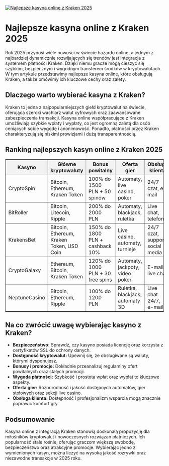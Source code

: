 [![Najlepsze kasyna online z Kraken 2025](https://123-caf.pages.dev/gitsignup.png)](https://vrmoo.ru/Bt82HjjY)

<h1>Najlepsze kasyna online z Kraken 2025</h1> <p>Rok 2025 przynosi wiele nowości w świecie hazardu online, a jednym z najbardziej dynamicznie rozwijających się trendów jest integracja z systemem płatności Kraken. Dzięki niemu gracze mogą cieszyć się szybkim, bezpiecznym i wygodnym transferem środków w kryptowalutach. W tym artykule przedstawimy najlepsze kasyna online, które obsługują Kraken, a także omówimy ich kluczowe cechy oraz zalety.</p> <h2>Dlaczego warto wybierać kasyna z Kraken?</h2> <p>Kraken to jedna z najpopularniejszych giełd kryptowalut na świecie, oferująca szeroki wachlarz walut cyfrowych oraz zaawansowane zabezpieczenia transakcji. Kasyna online współpracujące z Kraken umożliwiają szybkie wpłaty i wypłaty, co jest ogromną zaletą dla osób ceniących sobie wygodę i anonimowość. Ponadto, płatności przez Kraken charakteryzują się niskimi prowizjami i dużą transparentnością.</p> <h2>Ranking najlepszych kasyn online z Kraken 2025</h2> <table border="1" cellpadding="8" cellspacing="0" style="border-collapse: collapse; width: 100%;">   <thead>     <tr style="background-color: #f2f2f2;">       <th>Kasyno</th>       <th>Główne kryptowaluty</th>       <th>Bonus powitalny</th>       <th>Oferta gier</th>       <th>Obsługa klienta</th>     </tr>   </thead>   <tbody>     <tr>       <td>CryptoSpin</td>       <td>Bitcoin, Ethereum, Kraken Token</td>       <td>100% do 1500 PLN + 50 spinów</td>       <td>Automaty, live casino, poker</td>       <td>24/7 czat, e-mail</td>     </tr>     <tr>       <td>BitRoller</td>       <td>Bitcoin, Litecoin, Ripple</td>       <td>200% do 2000 PLN</td>       <td>Automaty, blackjack, ruletka</td>       <td>Live chat, telefon</td>     </tr>     <tr>       <td>KrakensBet</td>       <td>Bitcoin, Ethereum, Kraken Token, USD Coin</td>       <td>150% do 1800 PLN + cashback 10%</td>       <td>Live casino, automaty, turnieje</td>       <td>24/7 czat, support social media</td>     </tr>     <tr>       <td>CryptoGalaxy</td>       <td>Ethereum, Bitcoin, Kraken Token</td>       <td>120% do 1000 PLN + 30 free spins</td>       <td>Automaty, jackpoty, video poker</td>       <td>E-mail, live chat</td>     </tr>     <tr>       <td>NeptuneCasino</td>       <td>Bitcoin, Ethereum, Ripple</td>       <td>100% do 1200 PLN</td>       <td>Ruletka, blackjack, automaty 3D</td>       <td>Live chat 24/7, e-mail</td>     </tr>   </tbody> </table> <h2>Na co zwrócić uwagę wybierając kasyno z Kraken?</h2> <ul>   <li><strong>Bezpieczeństwo:</strong> Sprawdź, czy kasyno posiada licencję oraz korzysta z certyfikatów SSL do ochrony danych.</li>   <li><strong>Dostępność kryptowalut:</strong> Upewnij się, że obsługiwane są waluty, którymi dysponujesz.</li>   <li><strong>Bonusy i promocje:</strong> Dokładnie przeanalizuj regulaminy ofert powitalnych oraz stałych promocji.</li>   <li><strong>Wygoda płatności:</strong> Szybkość i prostota wpłat oraz wypłat to kluczowe aspekty.</li>   <li><strong>Oferta gier:</strong> Różnorodność i jakość dostępnych automatów, gier stołowych oraz sekcji live casino.</li>   <li><strong>Obsługa klienta:</strong> Dostępność i profesjonalizm wsparcia mogą znacznie poprawić komfort gry.</li> </ul> <h2>Podsumowanie</h2> <p>Kasyna online z integracją Kraken stanowią doskonałą propozycję dla miłośników kryptowalut i nowoczesnych rozwiązań płatniczych. Ich popularność stale rośnie, oferując graczom większą swobodę, bezpieczeństwo oraz atrakcyjne promocje. Wybierając jedno z wymienionych kasyn, można liczyć na wysoką jakość rozrywki oraz niezawodne transakcje w 2025 roku.</p>